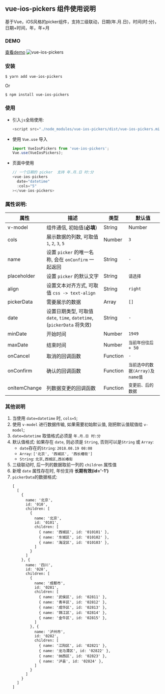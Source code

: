 ## vue-ios-pickers 组件使用说明
基于Vue，iOS风格的picker组件，支持三级联动，日期(年.月.日)，时间(时:分)，日期+时间，年，年+月
### DEMO
[查看demo](https://yuanwing.github.io/vue-ios-pickers/)
![vue-ios-pickers](./qrCode.png)
### 安装
```
$ yarn add vue-ios-pickers
```
Or
```
$ npm install vue-ios-pickers
```
### 使用
- 引入`js`全局使用:
  ```javascript
  <script src="./node_modules/vue-ios-pickers/dist/vue-ios-pickers.min.js"></script>
  ```
- 使用 `Vue.use` 导入
  ```javascript
  import VueIosPickers from 'vue-ios-pickers';
  Vue.use(VueIosPickers);
  ```
- 页面中使用
  ```javascript
  // 一个日期的 picker  支持 年.月.日 时:分
  <vue-ios-pickers
    date="datetime"
    :cols="5"
  ></vue-ios-pickers>
  ```
### 属性说明:  
| 属性 | 描述 | 类型 | 默认值 |
  | --- | --- | --- | --- |
  | v-model | 组件通信, 初始值(**必填**) | String | Number | Array | `-` |
  | cols | 展示数据的列数, 可取值 `1`, `2`, `3`, `5` | Number | `3` |
  | name | 设置 `picker` 的唯一名称, 会在 `onConfirm` 一起返回 | String | `-` |
  | placeholder | 设置 `picker` 的默认文字 | String | `请选择` |
  | align | 设置文本对齐方式, 可取值 `css -> text-align` | String | `right`
  | pickerData | 需要展示的数据 | Array | `[]` |
  | date | 设置日期类型, 可取值 `date`, `time`, `datetime`, (`pickerData` 将失效) | String | `-` |
  | minDate | 开始时间 | Number | `1949` |
  | maxDate | 结束时间 | Number | `当前年份往后 + 50` |
  | onCancel | 取消的回调函数 | Function | `-` |
  | onConfirm | 确认的回调函数 | Function | `当前选中的数据(Array)及name值` |  
  | onItemChange | 列数据变更的回调函数 | Function | `变更前、后的数据` |
### 其他说明
1. 当使用 `date=datetime` 时, `cols=5`;
2. 使用 `v-model` 进行数据传输, 如果需要初始默认值, 刚把默认值赋值给 `v-model`;
3. `date=datetime` 取值格式必须是 `年.月.日 时:分`
4. 默认值格式: 如果存在 `date`, 则必须是 `String`, 否则可以是`String` 或 `Array`:
    - `date`存在的`String`: `2018.08.19 08:08`
    - `Array`: `['北京', '西城区', '西长椿街']`
    - `String`: `北京,西城区,西长椿街`
5. 三级联动时, 后一列的数据取前一列的 `children` 属性值
6. 新增 `date` 属性存在时, 年份支持 **长期有效(id='-1')**
7. `pickerData`的数据格式:
    ```
    [
      [
        {
          name: '北京',
          id: '010',
          children: [
            {
              name: '北京',
              id: '0101',
              children: [
                { name: '西城区', id: '010101' },
                { name: '东城区', id: '010102' },
                { name: '海淀区', id: '010103' },
              ]
            }
          ]
        }, {
          name: '四川',
          id: '028',
          children: [
            {
              name: '成都市',
              id: '0281',
              children: [
                { name: '武侯区', id: '02811' },
                { name: '青羊区', id: '02812' },
                { name: '成华区', id: '02813' },
                { name: '锦江区', id: '02814' },
                { name: '金牛区', id: '02815' },
              ]
            }, {
              name: '泸州市',
              id: '0282',
              children: [
                { name: '江阳区', id: '02821' },
                { name: '龙马潭区', id: '02822' },
                { name: '纳西区', id: '02823' },
                { name: '泸县', id: '02824' },
              ]
            }
          ]
        }
      ]
    ]
    ```
